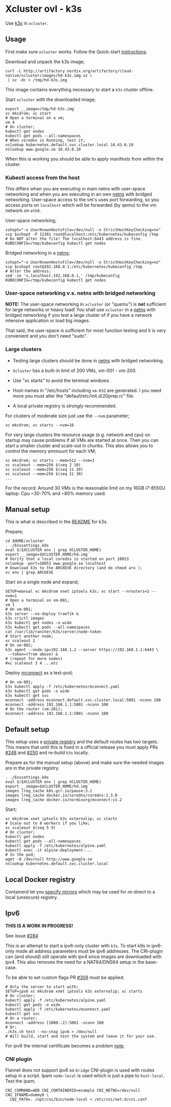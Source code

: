 # Xcluster ovl - k3s

Use [k3s](https://github.com/rancher/k3s) in `xcluster`.


## Usage

First make sure `xcluster` works. Follow the Quick-start
[instructions](../../README.md#quick-start).

Download and unpack the k3s image;
```
curl -L http://artifactory.nordix.org/artifactory/cloud-native/xcluster/images/hd-k3s.img.xz \
 | xz -dc > /tmp/hd-k3s.img
```
This image contains everything necessary to start a `k3s` cluster
offline.

Start `xcluster` with the downloaded image;
```
export __image=/tmp/hd-k3s.img
xc mkcdrom; xc start
# Open a terminal on a vm;
vm 4
# On cluster;
kubectl get nodes
kubectl get pods --all-namespaces
# When coredns is Running, test it;
nslookup kubernetes.default.svc.cluster.local 10.43.0.10
nslookup www.google.se 10.43.0.10
```

When this is working you should be able to apply manifests from within
the cluster.


### Kubectl access from the host

This differs when you are executing in main netns with user-space
networking and when you are executing in an own
[netns](../../doc/netns.md) with bridged networking. User-space access
to the vm's uses port forwarding, so you access ports on `localhost`
which will be forwarded (by qemu) to the vm network on `eth0`.

User-space networking;
```
sshopt="-o UserKnownHostsFile=/dev/null -o StrictHostKeyChecking=no"
scp $sshopt -P 12301 root@localhost:/etc/kubernetes/kubeconfig /tmp
# Do NOT alter the file! The localhost:6443 address is fine.
KUBECONFIG=/tmp/kubeconfig kubectl get nodes
```

Bridged networking in a [netns](../../doc/netns.md);
```
sshopt="-o UserKnownHostsFile=/dev/null -o StrictHostKeyChecking=no"
scp $sshopt root@192.168.0.1:/etc/kubernetes/kubeconfig /tmp
# Alter the address;
sed -ie 's,localhost,192.168.0.1,' /tmp/kubeconfig
KUBECONFIG=/tmp/kubeconfig kubectl get nodes
```

### User-space networking v.s. netns with bridged networking

**NOTE:** The user-space networking in `xcluster` (or "quemu") is
**not** sufficient for large networks or heavy load! You shall use
`xcluster` in a [netns](../../doc/netns.md) with bridged networking if
you test a large cluster of if you have a network intensive
application or load big images.

That said, the user-space *is* sufficient for most function testing
and it is very convenient and you don't need "sudo".



### Large clusters

* Testing large clusters should be done in [netns](../../doc/netns.md)
  with bridged networking.

* `Xcluster` has a built-in limit of 200 VMs, vm-001 - vm-200.

* Use "xc starts" to avoid the terminal windows.

* Host-names in "/etc/hosts" including `vm-032` are generated. I you
  need more you must alter the "default/etc/init.d/20prep.rc" file.

* A local private registry is *strongly* recommended.


For clusters of moderate size just use the `--nvm` parameter;
```
xc mkcdrom; xc starts --nvm=16
```

For very large clusters the resource usage (e.g. network and cpu) on
startup may cause problems if all VMs are started at once. Then you
can start a smaller cluster and scale-out in chunks. This also
allows you to control the memory ammount for each VM;
```
xc mkcdrom; xc starts --mem=512 --nvm=1
xc scaleout --mem=256 $(seq 2 10)
xc scaleout --mem=256 $(seq 11 20)
xc scaleout --mem=256 $(seq 21 30)
...
```

For the record; Around 30 VMs is the reasonable limit on my 16GB
i7-8550U laptop. Cpu ~30-70% and ~80% memory used.


## Manual setup

This is what is described in the
[README](https://github.com/rancher/k3s/blob/master/README.md) for
k3s.

Prepare;
```
cd $HOME/xcluster
. ./Envsettings.k8s
eval $($XCLUSTER env | grep XCLUSTER_HOME)
export __image=$XCLUSTER_HOME/hd.img
# Verify that a local coredns is started on port 10053
nslookup -port=10053 www.google.se localhost
# Download k3s to the ARCHIVE directory (and do chmod a+x );
xc env | grep ARCHIVE
```

Start on a single node and expand;
```
SETUP=manual xc mkcdrom xnet iptools k3s; xc start --nrouters=1 --nvm=1
# Open a terminal on vm-001;
vm 1
# On vm-001;
k3s server --no-deploy traefik &
k3s crictl images
k3s kubectl get nodes -o wide
k3s kubectl get pods --all-namespaces
cat /var/lib/rancher/k3s/server/node-token
# Start another node;
xc scaleout 2
# On vm-002;
k3s agent --node-ip=192.168.1.2 --server https://192.168.1.1:6443 \
 --token=(from above) &
# (repeat for more nodes)
#xc scaleout 3 4 ...etc
```

Deploy [mconnect](https://github.com/Nordix/mconnect) as a test-pod;
```
# On vm-001;
k3s kubectl apply -f /etc/kubernetes/mconnect.yaml
k3s kubectl get pods -o wide
k3s kubectl get svc
mconnect -address mconnect.default.svc.cluster.local:5001 -nconn 100
mconnect -address 192.168.1.1:5001 -nconn 100
# On the router (vm-201);
mconnect -address 192.168.1.1:5001 -nconn 100
```


## Default setup

This setup uses a [private registry](../private-reg) and the default
routes has two targets. This means that until this is fixed in a
official release you must apply PRs
[#248](https://github.com/rancher/k3s/pull/248) and
[#250](https://github.com/rancher/k3s/pull/250) and re-build `k3s`
locally.

Prepare as for the manual setup (above) and make sure the needed
images are in the private registry.

```
. ./Envsettings.k8s
eval $($XCLUSTER env | grep XCLUSTER_HOME)
export __image=$XCLUSTER_HOME/hd.img
images lreg_cache k8s.gcr.io/pause:3.1
images lreg_cache docker.io/coredns/coredns:1.3.0
images lreg_cache docker.io/nordixorg/mconnect:v1.2
```

Start;
```
xc mkcdrom xnet iptools k3s externalip; xc starts
# Scale out to 8 workers if you like;
xc scaleout $(seq 5 9)
# On cluster;
kubectl get nodes
kubectl get pods --all-namespaces
kubectl apply -f /etc/kubernetes/alpine.yaml
kubectl exec -it alpine-deployment-...
# In the pod;
wget -O /dev/null http://www.google.se
nslookup kubernetes.default.svc.cluster.local
```


## Local Docker registry

Containerd let you [specify
mirrors](https://github.com/containerd/cri/blob/master/docs/registry.md#configure-registry-endpoint)
which may be used for re-direct to a local (unsecure) registry.


## Ipv6

**THIS IS A WORK IN PROGRESS!**

See issue [#284](https://github.com/rancher/k3s/issues/284)

This is an attempt to start a ipv6-only cluster with `k3s`. To start
k8s in ipv6-only mode all address parameters must be ipv6
addresses. The CRI-plugin can (and should) still operate with ipv4
since images are downloaded with ipv4. This also removes the need for
a NAT64/DNS64 setup in the base-case.

To be able to set custom flags PR
[#309](https://github.com/rancher/k3s/pull/309) must be applied.

```
# Only the server to start with;
SETUP=ipv6 xc mkcdrom xnet iptools k3s externalip; xc starts
# On cluster;
kubectl apply -f /etc/kubernetes/alpine.yaml
kubectl get pods -o wide
kubectl apply -f /etc/kubernetes/mconnect.yaml
kubectl get svc
# On a router;
mconnect -address [1000::2]:5001 -nconn 100
# Or;
./k3s.sh test --no-stop ipv6 > /dev/null
# Will build, start and test the system and leave it for your use.
```

For ipv6 the internal certificate becomes a problem 
[note](https://github.com/rancher/k3s/issues/27#issuecomment-462525403).


### CNI plugin

Flannel does not support ipv6 so `bridge` CNI-plugin is used with
routes setup in a script. Ipam `node-local` is used which is just a
pipe to `host-local`. Test the ipam;

```
CNI_COMMAND=ADD CNI_CONTAINERID=example CNI_NETNS=/dev/null CNI_IFNAME=dummy0 \
  CNI_PATH=. /opt/cni/bin/node-local < /etc/cni/net.d/cni.conf
```
